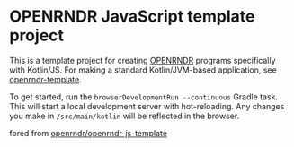# OPENRNDR JavaScript template project

This is a template project for creating [OPENRNDR](https://openrndr.org/) programs specifically with Kotlin/JS.
For making a standard Kotlin/JVM-based application,
see [openrndr-template](https://github.com/openrndr/openrndr-template).

To get started, run the `browserDevelopmentRun --continuous` Gradle task. This will start a local development server 
with hot-reloading. Any changes you make in `/src/main/kotlin` will be reflected in the browser.

fored from [openrndr/openrndr-js-template](https://github.com/openrndr/openrndr-js-template)
